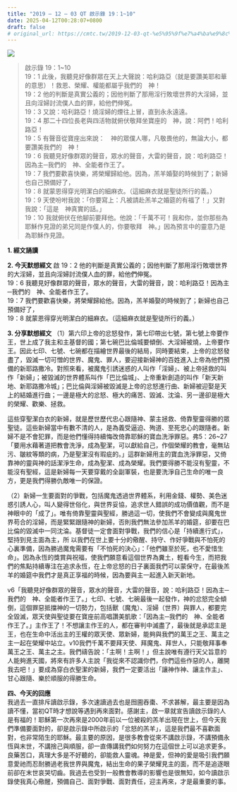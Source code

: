 ```yaml
---
title: "2019 – 12 – 03 QT 啟示錄 19：1~10"
date: 2025-04-12T00:28:07+0800
draft: false
# original_url: https://cmtc.tw/2019-12-03-qt-%e5%95%9f%e7%a4%ba%e9%8c%84-19%ef%bc%9a110
---
```


![](/images/qt.jpg)
> 啟示錄 19：1\~10  
> 19：1 此後，我聽見好像群眾在天上大聲說：哈利路亞（就是要讚美耶和華的意思）！救恩、榮耀、權能都屬乎我們的　神！  
> 19：2 他的判斷是真實公義的；因他判斷了那用淫行敗壞世界的大淫婦，並且向淫婦討流僕人血的罪，給他們伸冤。  
> 19：3 又說：哈利路亞！燒淫婦的煙往上冒，直到永永遠遠。  
> 19：4 那二十四位長老與四活物就俯伏敬拜坐寶座的　神，說：阿們！哈利路亞！  
> 19：5 有聲音從寶座出來說：　神的眾僕人哪，凡敬畏他的，無論大小，都要讚美我們的　神！  
> 19：6 我聽見好像群眾的聲音，眾水的聲音，大雷的聲音，說：哈利路亞！因為主─我們的　神、全能者作王了。  
> 19：7 我們要歡喜快樂，將榮耀歸給他。因為，羔羊婚娶的時候到了；新婦也自己預備好了，  
> 19：8 就蒙恩得穿光明潔白的細麻衣。（這細麻衣就是聖徒所行的義。）  
> 19：9 天使吩咐我說：「你要寫上：凡被請赴羔羊之婚筵的有福了！」又對我說：「這是　神真實的話。」  
> 19：10 我就俯伏在他腳前要拜他。他說：「千萬不可！我和你，並你那些為耶穌作見證的弟兄同是作僕人的，你要敬拜　神。」因為預言中的靈意乃是為耶穌作見證。

**1. 經文誦讀**

**2.  今天默想經文**
啟 19：2 他的判斷是真實公義的；因他判斷了那用淫行敗壞世界的大淫婦，並且向淫婦討流僕人血的罪，給他們伸冤。  
19：6 我聽見好像群眾的聲音，眾水的聲音，大雷的聲音，說：哈利路亞！因為主─我們的　神、全能者作王了。  
19：7 我們要歡喜快樂，將榮耀歸給他。因為，羔羊婚娶的時候到了；新婦也自己預備好了，  
19：8 就蒙恩得穿光明潔白的細麻衣。（這細麻衣就是聖徒所行的義。）

**3. 分享默想經文**
（1）第六印上帝的忿怒發作，第七印帶出七號，第七號上帝要作王，世上成了我主和主基督的國；第七碗巴比倫城要傾倒、大淫婦被燒，上帝要作王。因此七印、七號、七碗都在描繪世界最後的結局，同時要結束，上帝的忿怒發盡了，毀滅一切可憎的世界、魔鬼、罪人，要迎接新婦神的百姓進入上帝為他們預備的新耶路撒冷。對照來看，被魔鬼引誘迷惑的人叫作「淫婦」、被上帝拯救的叫作「新婦」；被毀滅的世界體系叫作「巴比倫城」、上帝重新創造的叫作「新天新地、新耶路撒冷城」；巴比倫與淫婦被毀滅是上帝的忿怒進行曲、新婦被迎娶是天上的結婚進行曲；一邊是極大的忿怒、極大的痛苦、毀滅、沈淪、另一邊卻是極大的榮耀、歡樂、拯救。

這些穿聖潔白衣的新婦，就是歷世歷代忠心跟隨神、蒙主拯救、倚靠聖靈得勝的眾聖徒。這些新婦當中有數不清的人，是為義受逼迫、殉道、至死忠心的跟隨者。新婦不是不會犯罪，而是他們懂得持續悔改倚靠耶穌的寶血洗淨罪惡。弗5：26\~27「要用水藉著道把教會洗淨，成為聖潔，可以獻給自己，作個榮耀的教會，毫無玷污、皺紋等類的病，乃是聖潔沒有瑕疵的。」這群新婦用主的寶血洗淨罪惡，又倚靠神的靈與神的話潔淨生命，成為聖潔、成為榮耀。我們要得勝不能沒有聖靈，不能沒有聖經，這是新婦每一天要穿戴的全副軍裝，也是要洗淨自己生命的唯一良方，更是我們得勝仇敵唯一的保證。

（2）新婦一生要面對的爭戰，包括魔鬼透過世界體系，利用金錢、權勢、美色迷惑引誘人心，叫人變得世俗化，與世界妥協，追求世人錯誤的成功價值觀，而不是神眼中的「成了」。唯有倚靠聖靈與聖經，勝過這一切，使我們不會變成與魔鬼世界苟合的淫婦，而是緊緊跟隨神的新婦，否則我們無法參加羔羊的婚筵，卻要在巴比倫的毀滅中一同沈淪。基督徒一定會面對爭戰，我們的信心是「持續進行式」，堅持到見主面為主，所 以我們在世上要十分的儆醒、持守、作好爭戰與不怕死的心裏準備，因為勝過魔鬼需要有「不怕死的決心」：「他們雖至於死，也不愛惜生命」。因為永恆的獎賞與祝福，使我們願意看這個世界為糞土，輕看今生，而把我們的焦點持續專注在追求永恆，在上帝忿怒的日子裏面我們可以蒙保守，在最後羔羊的婚筵中我們才是真正享福的時候，因為要與主一起進入新天新地。

v6「我聽見好像群眾的聲音，眾水的聲音，大雷的聲音，說：哈利路亞！因為主─我們的　神、全能者作王了。」七印、七號、七碗最後一起發作，神的忿怒完全傾倒，這個罪惡抵擋神的一切勢力，包括獸（魔鬼）、淫婦（世界）與罪人，都要完全毀滅，眾天使與聖徒要在寶座前高唱讚美凱歌：「因為主─我們的　神、全能者作王了。」主作王了！不想讓主作王的人，都在審判中滅盡了，最後就是承認主是王，也在生命中活出主的王權的眾天使、眾新婦，能夠與我們的萬王之王、萬主之主一起在榮耀中站立。v10我們千萬不要拜天使、拜魔鬼、拜世人，只能敬拜事奉萬王之王、萬主之主。我們禱告說：「主啊！主啊！」但主說唯有遵行天父旨意的人能夠進天國，將來有許多人主說「我從來不認識你們，你們這些作惡的人，離開我去吧！」要成為穿白衣聖潔的新婦，我們一定要活出「讓神作神、讓主作主」、甘心跟隨、樂於順服的得勝生命。

**四、今天的回應**  
我過去一直排斥讀啟示錄，多次速讀過去也是囫圇吞棗、不求甚解，最主要是因為讀不懂，當初QT時才想說等遇到再來面對。感謝主，啟一章就宣告讀啟示錄的人是有福的！耶穌第一次再來是2000年前以一位被殺的羔羊出現在世上，但今天我們準備要面對的，卻是啟示錄中所啟示的「忿怒的羔羊」，這是我們最不喜歡面對，也非常陌生的耶穌。最主要的原因，是很多教會從來不講啟示錄，不講預備永恆與末世，不講捨己與順服，卻一直傳講我們如何努力在這個世上可以追求更多。良藥苦口，真理大多是不好聽的，卻能救人靈魂。神是愛，但神的愛是吸引我們願意愛祂而忍耐勝過老我世界與魔鬼，結出生命的果子榮耀見主的面，而不是追逐眼前卻在末世哀哭切齒。我過去也受到一般教會教導的影響也是很無知，如今讀啟示錄使我真心儆醒，預備自己、面對爭戰、面對責任，迎主再來，才是最重要的事。
